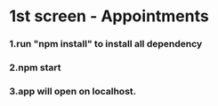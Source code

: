 # 1st screen - Appointments

### 1.run "npm install" to install all dependency

### 2.npm start
### 3.app will open on localhost.
